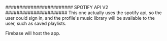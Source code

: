 ########################
SPOTIFY API V2
######################
This one actually uses the spotify api,
so the user could sign in, and the profile's music library will be available to the user, such as saved playlists.

Firebase will host the app.